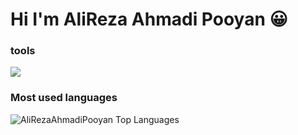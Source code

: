 # Hi I'm AliReza Ahmadi Pooyan 😀

### tools

<p align="left">
 <img src="https://img.icons8.com/color/48/000000/android-studio--v3.png">
 
### Most used languages

 <img alt="AliRezaAhmadiPooyan Top Languages" src="https://github-readme-stats.vercel.app/api/top-langs/?username=AliRezaAhmadiPooyan&langs_count=100&count_private=true&layout=compact&theme=react&hide_border=true&bg_color=0D1117" />

